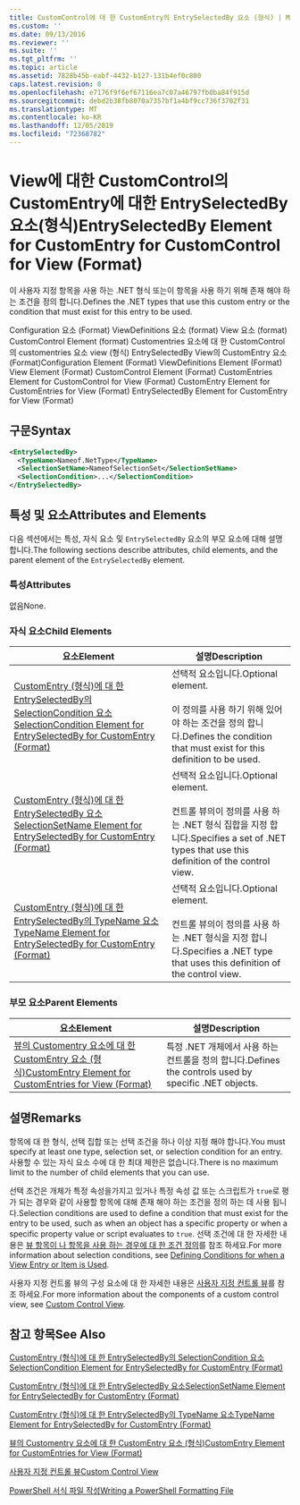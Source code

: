```yaml
---
title: CustomControl에 대 한 CustomEntry의 EntrySelectedBy 요소 (형식) | Microsoft Docs
ms.custom: ''
ms.date: 09/13/2016
ms.reviewer: ''
ms.suite: ''
ms.tgt_pltfrm: ''
ms.topic: article
ms.assetid: 7828b45b-eabf-4432-b127-131b4ef0c800
caps.latest.revision: 8
ms.openlocfilehash: e7176f9f6ef67116ea7c07a46797fb0ba84f915d
ms.sourcegitcommit: debd2b38fb8070a7357bf1a4bf9cc736f3702f31
ms.translationtype: MT
ms.contentlocale: ko-KR
ms.lasthandoff: 12/05/2019
ms.locfileid: "72368782"
---
```

# <a name="entryselectedby-element-for-customentry-for-customcontrol-for-view-format"></a><span data-ttu-id="5fdd3-102">View에 대한 CustomControl의 CustomEntry에 대한 EntrySelectedBy 요소(형식)</span><span class="sxs-lookup"><span data-stu-id="5fdd3-102">EntrySelectedBy Element for CustomEntry for CustomControl for View (Format)</span></span>

<span data-ttu-id="5fdd3-103">이 사용자 지정 항목을 사용 하는 .NET 형식 또는이 항목을 사용 하기 위해 존재 해야 하는 조건을 정의 합니다.</span><span class="sxs-lookup"><span data-stu-id="5fdd3-103">Defines the .NET types that use this custom entry or the condition that must exist for this entry to be used.</span></span>

<span data-ttu-id="5fdd3-104">Configuration 요소 (Format) ViewDefinitions 요소 (format) View 요소 (format) CustomControl Element (format) Customentries 요소에 대 한 CustomControl의 customentries 요소 view (형식) EntrySelectedBy View의 CustomEntry 요소 (Format)</span><span class="sxs-lookup"><span data-stu-id="5fdd3-104">Configuration Element (Format) ViewDefinitions Element (Format) View Element (Format) CustomControl Element (Format) CustomEntries Element for CustomControl for View (Format) CustomEntry Element for CustomEntries for View (Format) EntrySelectedBy Element for CustomEntry for View (Format)</span></span>

## <a name="syntax"></a><span data-ttu-id="5fdd3-105">구문</span><span class="sxs-lookup"><span data-stu-id="5fdd3-105">Syntax</span></span>

```xml
<EntrySelectedBy>
  <TypeName>Nameof.NetType</TypeName>
  <SelectionSetName>NameofSelectionSet</SelectionSetName>
  <SelectionCondition>...</SelectionCondition>
</EntrySelectedBy>
```

## <a name="attributes-and-elements"></a><span data-ttu-id="5fdd3-106">특성 및 요소</span><span class="sxs-lookup"><span data-stu-id="5fdd3-106">Attributes and Elements</span></span>

<span data-ttu-id="5fdd3-107">다음 섹션에서는 특성, 자식 요소 및 `EntrySelectedBy` 요소의 부모 요소에 대해 설명 합니다.</span><span class="sxs-lookup"><span data-stu-id="5fdd3-107">The following sections describe attributes, child elements, and the parent element of the `EntrySelectedBy` element.</span></span>

### <a name="attributes"></a><span data-ttu-id="5fdd3-108">특성</span><span class="sxs-lookup"><span data-stu-id="5fdd3-108">Attributes</span></span>

<span data-ttu-id="5fdd3-109">없음</span><span class="sxs-lookup"><span data-stu-id="5fdd3-109">None.</span></span>

### <a name="child-elements"></a><span data-ttu-id="5fdd3-110">자식 요소</span><span class="sxs-lookup"><span data-stu-id="5fdd3-110">Child Elements</span></span>

|<span data-ttu-id="5fdd3-111">요소</span><span class="sxs-lookup"><span data-stu-id="5fdd3-111">Element</span></span>|<span data-ttu-id="5fdd3-112">설명</span><span class="sxs-lookup"><span data-stu-id="5fdd3-112">Description</span></span>|
|-------------|-----------------|
|[<span data-ttu-id="5fdd3-113">CustomEntry (형식)에 대 한 EntrySelectedBy의 SelectionCondition 요소</span><span class="sxs-lookup"><span data-stu-id="5fdd3-113">SelectionCondition Element for EntrySelectedBy for CustomEntry (Format)</span></span>](./selectioncondition-element-for-entryselectedby-for-customcontrol-format.md)|<span data-ttu-id="5fdd3-114">선택적 요소입니다.</span><span class="sxs-lookup"><span data-stu-id="5fdd3-114">Optional element.</span></span><br /><br /> <span data-ttu-id="5fdd3-115">이 정의를 사용 하기 위해 있어야 하는 조건을 정의 합니다.</span><span class="sxs-lookup"><span data-stu-id="5fdd3-115">Defines the condition that must exist for this definition to be used.</span></span>|
|[<span data-ttu-id="5fdd3-116">CustomEntry (형식)에 대 한 EntrySelectedBy 요소</span><span class="sxs-lookup"><span data-stu-id="5fdd3-116">SelectionSetName Element for EntrySelectedBy for CustomEntry (Format)</span></span>](./selectionsetname-element-for-entryselectedby-for-customcontrol-for-view-format.md)|<span data-ttu-id="5fdd3-117">선택적 요소입니다.</span><span class="sxs-lookup"><span data-stu-id="5fdd3-117">Optional element.</span></span><br /><br /> <span data-ttu-id="5fdd3-118">컨트롤 뷰의이 정의를 사용 하는 .NET 형식 집합을 지정 합니다.</span><span class="sxs-lookup"><span data-stu-id="5fdd3-118">Specifies a set of .NET types that use this definition of the control view.</span></span>|
|[<span data-ttu-id="5fdd3-119">CustomEntry (형식)에 대 한 EntrySelectedBy의 TypeName 요소</span><span class="sxs-lookup"><span data-stu-id="5fdd3-119">TypeName Element for EntrySelectedBy for CustomEntry (Format)</span></span>](./typename-element-for-selectioncondition-for-customcontrol-for-view-format.md)|<span data-ttu-id="5fdd3-120">선택적 요소입니다.</span><span class="sxs-lookup"><span data-stu-id="5fdd3-120">Optional element.</span></span><br /><br /> <span data-ttu-id="5fdd3-121">컨트롤 뷰의이 정의를 사용 하는 .NET 형식을 지정 합니다.</span><span class="sxs-lookup"><span data-stu-id="5fdd3-121">Specifies a .NET type that uses this definition of the control view.</span></span>|

### <a name="parent-elements"></a><span data-ttu-id="5fdd3-122">부모 요소</span><span class="sxs-lookup"><span data-stu-id="5fdd3-122">Parent Elements</span></span>

|<span data-ttu-id="5fdd3-123">요소</span><span class="sxs-lookup"><span data-stu-id="5fdd3-123">Element</span></span>|<span data-ttu-id="5fdd3-124">설명</span><span class="sxs-lookup"><span data-stu-id="5fdd3-124">Description</span></span>|
|-------------|-----------------|
|[<span data-ttu-id="5fdd3-125">뷰의 Customentry 요소에 대 한 CustomEntry 요소 (형식)</span><span class="sxs-lookup"><span data-stu-id="5fdd3-125">CustomEntry Element for CustomEntries for View (Format)</span></span>](./customentry-element-for-customentries-for-customcontrol-for-view-format.md)|<span data-ttu-id="5fdd3-126">특정 .NET 개체에서 사용 하는 컨트롤을 정의 합니다.</span><span class="sxs-lookup"><span data-stu-id="5fdd3-126">Defines the controls used by specific .NET objects.</span></span>|

## <a name="remarks"></a><span data-ttu-id="5fdd3-127">설명</span><span class="sxs-lookup"><span data-stu-id="5fdd3-127">Remarks</span></span>

<span data-ttu-id="5fdd3-128">항목에 대 한 형식, 선택 집합 또는 선택 조건을 하나 이상 지정 해야 합니다.</span><span class="sxs-lookup"><span data-stu-id="5fdd3-128">You must specify at least one type, selection set, or selection condition for an entry.</span></span> <span data-ttu-id="5fdd3-129">사용할 수 있는 자식 요소 수에 대 한 최대 제한은 없습니다.</span><span class="sxs-lookup"><span data-stu-id="5fdd3-129">There is no maximum limit to the number of child elements that you can use.</span></span>

<span data-ttu-id="5fdd3-130">선택 조건은 개체가 특정 속성을가지고 있거나 특정 속성 값 또는 스크립트가 `true`로 평가 되는 경우와 같이 사용할 항목에 대해 존재 해야 하는 조건을 정의 하는 데 사용 됩니다.</span><span class="sxs-lookup"><span data-stu-id="5fdd3-130">Selection conditions are used to define a condition that must exist for the entry to be used, such as when an object has a specific property or when a specific property value or script evaluates to `true`.</span></span> <span data-ttu-id="5fdd3-131">선택 조건에 대 한 자세한 내용은 [뷰 항목이 나 항목을 사용 하는 경우에 대 한 조건 정의](./defining-conditions-for-displaying-data.md)를 참조 하세요.</span><span class="sxs-lookup"><span data-stu-id="5fdd3-131">For more information about selection conditions, see [Defining Conditions for when a View Entry or Item is Used](./defining-conditions-for-displaying-data.md).</span></span>

<span data-ttu-id="5fdd3-132">사용자 지정 컨트롤 뷰의 구성 요소에 대 한 자세한 내용은 [사용자 지정 컨트롤 뷰](./creating-custom-controls.md)를 참조 하세요.</span><span class="sxs-lookup"><span data-stu-id="5fdd3-132">For more information about the components of a custom control view, see [Custom Control View](./creating-custom-controls.md).</span></span>

## <a name="see-also"></a><span data-ttu-id="5fdd3-133">참고 항목</span><span class="sxs-lookup"><span data-stu-id="5fdd3-133">See Also</span></span>

[<span data-ttu-id="5fdd3-134">CustomEntry (형식)에 대 한 EntrySelectedBy의 SelectionCondition 요소</span><span class="sxs-lookup"><span data-stu-id="5fdd3-134">SelectionCondition Element for EntrySelectedBy for CustomEntry (Format)</span></span>](./selectioncondition-element-for-entryselectedby-for-customcontrol-format.md)

[<span data-ttu-id="5fdd3-135">CustomEntry (형식)에 대 한 EntrySelectedBy 요소</span><span class="sxs-lookup"><span data-stu-id="5fdd3-135">SelectionSetName Element for EntrySelectedBy for CustomEntry (Format)</span></span>](./selectionsetname-element-for-entryselectedby-for-customcontrol-for-view-format.md)

[<span data-ttu-id="5fdd3-136">CustomEntry (형식)에 대 한 EntrySelectedBy의 TypeName 요소</span><span class="sxs-lookup"><span data-stu-id="5fdd3-136">TypeName Element for EntrySelectedBy for CustomEntry (Format)</span></span>](./typename-element-for-selectioncondition-for-customcontrol-for-view-format.md)

[<span data-ttu-id="5fdd3-137">뷰의 Customentry 요소에 대 한 CustomEntry 요소 (형식)</span><span class="sxs-lookup"><span data-stu-id="5fdd3-137">CustomEntry Element for CustomEntries for View (Format)</span></span>](./customentry-element-for-customentries-for-customcontrol-for-view-format.md)

[<span data-ttu-id="5fdd3-138">사용자 지정 컨트롤 뷰</span><span class="sxs-lookup"><span data-stu-id="5fdd3-138">Custom Control View</span></span>](./creating-custom-controls.md)

[<span data-ttu-id="5fdd3-139">PowerShell 서식 파일 작성</span><span class="sxs-lookup"><span data-stu-id="5fdd3-139">Writing a PowerShell Formatting File</span></span>](./writing-a-powershell-formatting-file.md)
